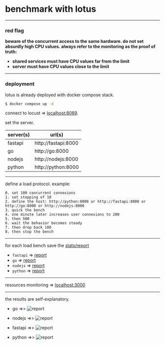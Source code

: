 # benchmark with lotus

---
### red flag

**beware of the concurrent access to the same hardware. do not set absurdly high CPU values. always refer to the monitoring as the proof of truth:**
- **shared services must have CPU values far from the limit**
- **server must have CPU values close to the limit**

---

### deployment

lotus is already deployed with docker compose stack.

````bash
$ docker compose up -d
````
connect to locust => [localhost:8089](http://localhost:8089).

set the server.

| server(s) | url(s)              |
|-----------|---------------------|
| fastapi   | http://fastapi:8000 |
| go        | http://go:8000      |
| nodejs    | http://nodejs:8000  |
| python    | http://python:8000  |

---
define a load protocol. example:

````text
0. set 100 concurrent connexions
1. set stepping of 10 
2. define the host: http://python:8000 or http://fastapi:8000 or http://go:8000 or http://nodejs:8000
3. quick the bench
4. one minute later increases user connexions to 200
5. then 500 
6. wait the behavior becomes steady
7. then drop back 100
8. then stop the bench
````
---
for each load bench save the [stats/report](http://localhost:8089/stats/report) 

- `fastapi` => [report](./reports/report_fastapi.png)
- `go` => [report](./reports/report_go.png)
- `nodejs` => [report](./reports/report_nodejs.png)
- `python` => [report](./reports/report_python.png)


---

resources monitoring => [localhost:3000](http://localhost:3000/containers/docker)

---

the results are self-explanatory.


- go =>>
![report](./reports/report_go.png)


- nodejs =>>
![report](./reports/report_nodejs.png)


- fastapi =>>
![report](./reports/report_fastapi.png)


- python =>>
![report](./reports/report_python.png)